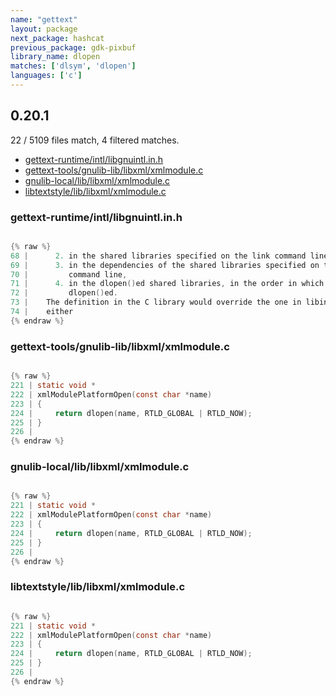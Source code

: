 ```yaml
---
name: "gettext"
layout: package
next_package: hashcat
previous_package: gdk-pixbuf
library_name: dlopen
matches: ['dlsym', 'dlopen']
languages: ['c']
---
```

## 0.20.1
22 / 5109 files match, 4 filtered matches.

 - [gettext-runtime/intl/libgnuintl.in.h](#gettext-runtimeintllibgnuintlinh)
 - [gettext-tools/gnulib-lib/libxml/xmlmodule.c](#gettext-toolsgnulib-liblibxmlxmlmodulec)
 - [gnulib-local/lib/libxml/xmlmodule.c](#gnulib-localliblibxmlxmlmodulec)
 - [libtextstyle/lib/libxml/xmlmodule.c](#libtextstyleliblibxmlxmlmodulec)

### gettext-runtime/intl/libgnuintl.in.h

```c

{% raw %}
68 |      2. in the shared libraries specified on the link command line, in order,
69 |      3. in the dependencies of the shared libraries specified on the link
70 |         command line,
71 |      4. in the dlopen()ed shared libraries, in the order in which they were
72 |         dlopen()ed.
73 |    The definition in the C library would override the one in libintl.so if
74 |    either
{% endraw %}

```
### gettext-tools/gnulib-lib/libxml/xmlmodule.c

```c

{% raw %}
221 | static void *
222 | xmlModulePlatformOpen(const char *name)
223 | {
224 |     return dlopen(name, RTLD_GLOBAL | RTLD_NOW);
225 | }
226 | 
{% endraw %}

```
### gnulib-local/lib/libxml/xmlmodule.c

```c

{% raw %}
221 | static void *
222 | xmlModulePlatformOpen(const char *name)
223 | {
224 |     return dlopen(name, RTLD_GLOBAL | RTLD_NOW);
225 | }
226 | 
{% endraw %}

```
### libtextstyle/lib/libxml/xmlmodule.c

```c

{% raw %}
221 | static void *
222 | xmlModulePlatformOpen(const char *name)
223 | {
224 |     return dlopen(name, RTLD_GLOBAL | RTLD_NOW);
225 | }
226 | 
{% endraw %}

```